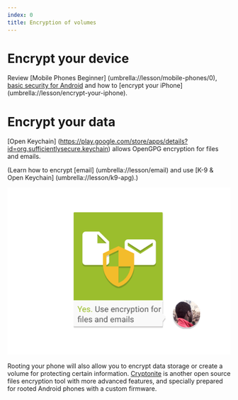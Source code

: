 ```yaml
---
index: 0
title: Encryption of volumes
---
```

# Encrypt your device

Review [Mobile Phones Beginner] (umbrella://lesson/mobile-phones/0), [basic security for Android](umbrella://lesson/android) and how to [encrypt your iPhone] (umbrella://lesson/encrypt-your-iphone).

# Encrypt your data

[Open Keychain] (https://play.google.com/store/apps/details?id=org.sufficientlysecure.keychain)  allows OpenGPG encryption for files and emails. 

(Learn how to encrypt [email]  (umbrella://lesson/email) and use [K-9 & Open Keychain] (umbrella://lesson/k9-apg).)

![image](mobileexp2.png)

Rooting your phone will also allow you to encrypt data storage or create a volume for protecting certain information. [Cryptonite](https://code.google.com/p/cryptonite/) is another open source files encryption tool with more advanced features, and specially prepared for rooted Android phones with a custom firmware.